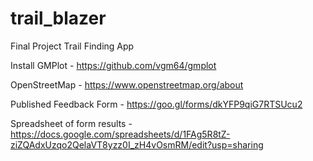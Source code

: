 # trail_blazer
Final Project Trail Finding App


Install GMPlot - https://github.com/vgm64/gmplot 

OpenStreetMap - https://www.openstreetmap.org/about

Published Feedback Form  - https://goo.gl/forms/dkYFP9qiG7RTSUcu2

Spreadsheet of form results - https://docs.google.com/spreadsheets/d/1FAg5R8tZ-ziZQAdxUzqo2QelaVT8yzz0I_zH4vOsmRM/edit?usp=sharing
